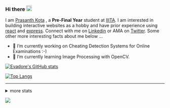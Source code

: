 ### Hi there <img src="https://media.giphy.com/media/hvRJCLFzcasrR4ia7z/giphy.gif" width="18">

I am [Prasanth Kota](https://github.com/Evadore) , a **Pre-Final Year** student at [IIITA](https://iiita.ac.in/). I am interested in building interactive websites as a hobby and have prior experience using [react](https://github.com/Evadore/MarsCamp) and [express](https://github.com/Evadore/TemperaturA). Connect with me on [Linkedin](https://www.linkedin.com/in/prasanthkota08/) or AMA on [Twitter](https://twitter.com/PK0TA). Some other more interesting facts about me below ...

- 🔭 I’m currently working on Cheating Detection Systems for Online Examinations :-)
- 🌱 I’m currently learning Image Processing with OpenCV.

[![Evadore's GitHub stats](https://github-readme-stats.vercel.app/api?username=Evadore&show_icons=true)](https://github.com/Evadore)

[![Top Langs](https://github-readme-stats.vercel.app/api/top-langs/?username=Evadore&langs_count=8&layout=compact)](https://github.com/Evadore)

<hr>

<details>
<summary>more stats</summary>

<!--START_SECTION:waka-->
![Profile Views](http://img.shields.io/badge/Profile%20Views-0-blue)

**I'm a Night 🦉** 

```text
🌞 Morning    4 commits      █░░░░░░░░░░░░░░░░░░░░░░░░   4.12% 
🌆 Daytime    21 commits     █████░░░░░░░░░░░░░░░░░░░░   21.65% 
🌃 Evening    57 commits     ██████████████░░░░░░░░░░░   58.76% 
🌙 Night      15 commits     ███░░░░░░░░░░░░░░░░░░░░░░   15.46%

```
📅 **I'm Most Productive on Thursday** 

```text
Monday       16 commits     ████░░░░░░░░░░░░░░░░░░░░░   16.49% 
Tuesday      21 commits     █████░░░░░░░░░░░░░░░░░░░░   21.65% 
Wednesday    15 commits     ███░░░░░░░░░░░░░░░░░░░░░░   15.46% 
Thursday     24 commits     ██████░░░░░░░░░░░░░░░░░░░   24.74% 
Friday       5 commits      █░░░░░░░░░░░░░░░░░░░░░░░░   5.15% 
Saturday     7 commits      █░░░░░░░░░░░░░░░░░░░░░░░░   7.22% 
Sunday       9 commits      ██░░░░░░░░░░░░░░░░░░░░░░░   9.28%

```


📊 **This Week I Spent My Time On** 

```text
💬 Programming Languages: 
C++                      2 hrs 51 mins       █████████████████░░░░░░░░   70.1% 
Text                     27 mins             ██░░░░░░░░░░░░░░░░░░░░░░░   11.09% 
Markdown                 18 mins             ██░░░░░░░░░░░░░░░░░░░░░░░   7.7% 
Python                   15 mins             █░░░░░░░░░░░░░░░░░░░░░░░░   6.48% 
JSON                     8 mins              █░░░░░░░░░░░░░░░░░░░░░░░░   3.66%

🔥 Editors: 
VS Code                  4 hrs 4 mins        █████████████████████████   100.0%

🐱‍💻 Projects: 
Codeforces               1 hr 39 mins        ██████████░░░░░░░░░░░░░░░   40.73% 
AI lab                   1 hr 19 mins        ████████░░░░░░░░░░░░░░░░░   32.57% 
Network-Security-Lab     27 mins             ██░░░░░░░░░░░░░░░░░░░░░░░   11.25% 
Codechef                 19 mins             ██░░░░░░░░░░░░░░░░░░░░░░░   7.83% 
C++                      12 mins             █░░░░░░░░░░░░░░░░░░░░░░░░   5.02%

💻 Operating System: 
Linux                    3 hrs 42 mins       ██████████████████████░░░   91.15% 
Windows                  21 mins             ██░░░░░░░░░░░░░░░░░░░░░░░   8.85%

```

**I Mostly Code in JavaScript** 

```text
JavaScript               2 repos             ██████░░░░░░░░░░░░░░░░░░░   25.0% 
C++                      1 repo              ███░░░░░░░░░░░░░░░░░░░░░░   12.5% 
Java                     1 repo              ███░░░░░░░░░░░░░░░░░░░░░░   12.5% 
EJS                      1 repo              ███░░░░░░░░░░░░░░░░░░░░░░   12.5% 
Jupyter Notebook         1 repo              ███░░░░░░░░░░░░░░░░░░░░░░   12.5%

```



 Last Updated on 01/11/2021
<!--END_SECTION:waka-->

</details>

![](https://komarev.com/ghpvc/?username=Evadore)

<!--
**Evadore/Evadore** is a ✨ _special_ ✨ repository because its `README.md` (this file) appears on your GitHub profile.

Here are some ideas to get you started:

- 🔭 I’m currently working on ...
- 🌱 I’m currently learning ...
- 👯 I’m looking to collaborate on ...
- 🤔 I’m looking for help with ...
- 💬 Ask me about ...
- 📫 How to reach me: ...
- 😄 Pronouns: ...
- ⚡ Fun fact: ...
-->
